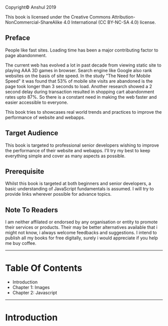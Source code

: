 Copyright© Anshul 2019

This book is licensed under the Creative Commons Attribution-NonCommercial-ShareAlike 4.0 International (CC BY-NC-SA 4.0) license.
##  Preface
People like fast sites. Loading time has been a major contributing factor to page abandonment.

The current web has evolved a lot in past decade from viewing static site to playing AAA 3D games in browser. Search engine like Google also rank websites on the basis of site speed. In the study "The Need for Mobile Speed" it was found that 53% of mobile site visits are abandoned is the page took longer than 3 seconds to load. Another research showed a 2 second delay during transaction resulted in shopping cart abandonment rates upto 87%. So there is a constant need in making the web faster and easier accessible to everyone.

This book tries to showcases real world trends and practices to improve the performance of website and webapps.
## Target Audience
This book is targeted to professional senior developers wishing to improve the performance of their website and webapps. I'll try my best to keep everything simple and cover as many aspects as possible.
##  Prerequisite
Whilst this book is targeted at both beginners and senior developers, a basic understanding of JavaScript fundamentals is assumed. I will try to provide links wherever possible for advance topics.
## Note To Readers
I am neither affilated or endorsed by any organisation or entity to promote their services or products. Their may be better alternatives available that i might not know, i always welcome feedbacks and suggestions. I intend to publish all my books for free digitally, surely i would appreciate if you help me buy coffee.

* * *

# Table Of Contents
* Introduction
* Chapter 1:  Images
* Chapter 2:  Javascript


* * *

# Introduction
